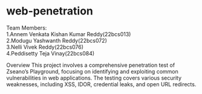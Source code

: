# web-penetration
Team Members:<br>
1.Annem Venkata Kishan Kumar Reddy(22bcs013)<br>
2.Modugu Yashwanth Reddy(22bcs072)<br>
3.Nelli Vivek Reddy(22bcs076)  
4.Peddisetty Teja Vinay(22bcs084)<br>

Overview
This project involves a comprehensive penetration test of Zseano’s Playground, focusing on identifying and exploiting common vulnerabilities in web applications. The testing covers various security weaknesses, including XSS, IDOR, credential leaks, and open URL redirects.
